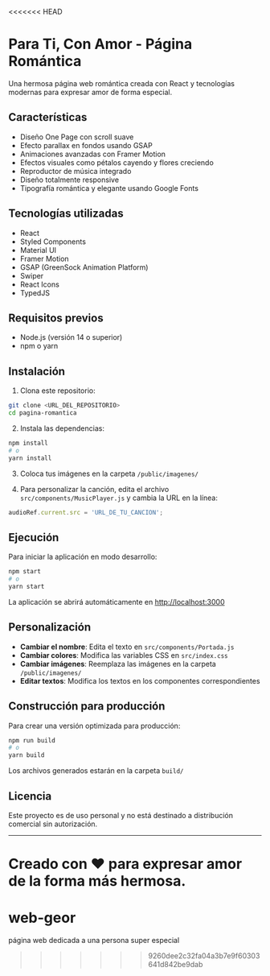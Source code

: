 <<<<<<< HEAD
# Para Ti, Con Amor - Página Romántica

Una hermosa página web romántica creada con React y tecnologías modernas para expresar amor de forma especial.

## Características

- Diseño One Page con scroll suave
- Efecto parallax en fondos usando GSAP
- Animaciones avanzadas con Framer Motion
- Efectos visuales como pétalos cayendo y flores creciendo
- Reproductor de música integrado
- Diseño totalmente responsive
- Tipografía romántica y elegante usando Google Fonts

## Tecnologías utilizadas

- React
- Styled Components
- Material UI
- Framer Motion
- GSAP (GreenSock Animation Platform)
- Swiper
- React Icons
- TypedJS

## Requisitos previos

- Node.js (versión 14 o superior)
- npm o yarn

## Instalación

1. Clona este repositorio:
```bash
git clone <URL_DEL_REPOSITORIO>
cd pagina-romantica
```

2. Instala las dependencias:
```bash
npm install
# o
yarn install
```

3. Coloca tus imágenes en la carpeta `/public/imagenes/`

4. Para personalizar la canción, edita el archivo `src/components/MusicPlayer.js` y cambia la URL en la línea:
```javascript
audioRef.current.src = 'URL_DE_TU_CANCION';
```

## Ejecución

Para iniciar la aplicación en modo desarrollo:

```bash
npm start
# o
yarn start
```

La aplicación se abrirá automáticamente en [http://localhost:3000](http://localhost:3000)

## Personalización

- **Cambiar el nombre**: Edita el texto en `src/components/Portada.js`
- **Cambiar colores**: Modifica las variables CSS en `src/index.css`
- **Cambiar imágenes**: Reemplaza las imágenes en la carpeta `/public/imagenes/`
- **Editar textos**: Modifica los textos en los componentes correspondientes

## Construcción para producción

Para crear una versión optimizada para producción:

```bash
npm run build
# o
yarn build
```

Los archivos generados estarán en la carpeta `build/`

## Licencia

Este proyecto es de uso personal y no está destinado a distribución comercial sin autorización.

---

Creado con ❤️ para expresar amor de la forma más hermosa. 
=======
# web-geor
página web dedicada a una persona super especial
>>>>>>> 9260dee2c32fa04a3b7e9f60303641d842be9dab
